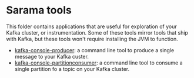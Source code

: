 # Sarama tools

This folder contains applications that are useful for exploration of your Kafka cluster, or instrumentation.
Some of these tools mirror tools that ship with Kafka, but these tools won't require installing the JVM to function.

- [kafka-console-producer](./kafka-console-producer): a command line tool to produce a single message to your Kafka custer.
- [kafka-console-partitionconsumer](./kafka-console-producer): a command line tool to consume a single partition fo a topic on your Kafka cluster.
